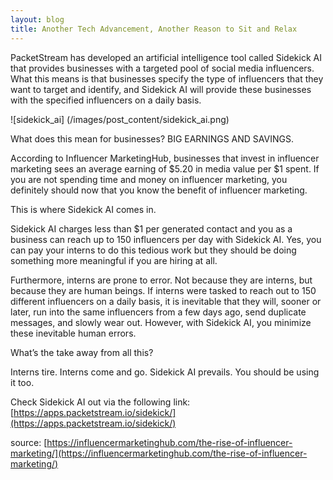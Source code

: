 ```yaml
---
layout: blog
title: Another Tech Advancement, Another Reason to Sit and Relax
---
```


PacketStream has developed an artificial intelligence tool called Sidekick AI that provides businesses with a targeted pool of social media influencers. What this means is that businesses specify the type of influencers that they want to target and identify, and Sidekick AI will provide these businesses with the specified influencers on a daily basis. 

![sidekick_ai] (/images/post_content/sidekick_ai.png)

What does this mean for businesses? BIG EARNINGS AND SAVINGS. 

According to Influencer MarketingHub, businesses that invest in influencer marketing sees an average earning of $5.20 in media value per $1 spent. If you are not spending time and money on influencer marketing, you definitely should now that you know the benefit of influencer marketing. 

This is where Sidekick AI comes in. 

Sidekick AI charges less than $1 per generated contact and you as a business can reach up to 150 influencers per day with Sidekick AI. Yes, you can pay your interns to do this tedious work but they should be doing something more meaningful if you are hiring at all. 

Furthermore, interns are prone to error. Not because they are interns, but because they are human beings. If interns were tasked to reach out to 150 different influencers on a daily basis, it is inevitable that they will, sooner or later, run into the same influencers from a few days ago, send duplicate messages, and slowly wear out. However, with Sidekick AI, you minimize these inevitable human errors.

What’s the take away from all this?

Interns tire. Interns come and go. Sidekick AI prevails. You should be using it too.

Check Sidekick AI out via the following link: [https://apps.packetstream.io/sidekick/](https://apps.packetstream.io/sidekick/)

source: [https://influencermarketinghub.com/the-rise-of-influencer-marketing/](https://influencermarketinghub.com/the-rise-of-influencer-marketing/) 
